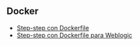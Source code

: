 ## Docker


* [Step-step con Dockerfile](guia/Step_step_con_Dockerfile.rst)
* [Step-step con Dockerfile para Weblogic](guia/Step_step_con_Dockerfile_para_Weblogic.rst)

